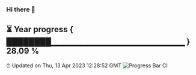 ### Hi there 👋
⏳ Year progress { ████████▁▁▁▁▁▁▁▁▁▁▁▁▁▁▁▁▁▁▁▁▁▁ } 28.09 %
---
⏰ Updated on Thu, 13 Apr 2023 12:28:52 GMT
![Progress Bar CI](https://github.com/liununu/liununu/workflows/Progress%20Bar%20CI/badge.svg)
